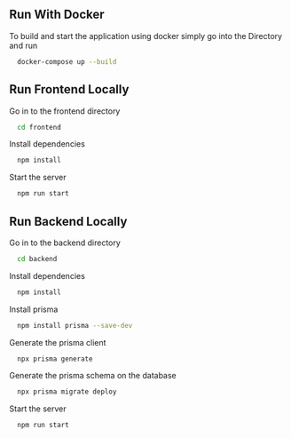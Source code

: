 
## Run With Docker

To build and start the application using docker simply go into the Directory and run

```bash
  docker-compose up --build
```


## Run Frontend Locally

Go in to the frontend directory

```bash
  cd frontend
```

Install dependencies

```bash
  npm install
```

Start the server

```bash
  npm run start
```


## Run Backend Locally

Go in to the backend directory

```bash
  cd backend
```

Install dependencies

```bash
  npm install
```

Install prisma

```bash
  npm install prisma --save-dev
```

Generate the prisma client

```bash
  npx prisma generate
```

Generate the prisma schema on the database

```bash
  npx prisma migrate deploy
```

Start the server

```bash
  npm run start
```
